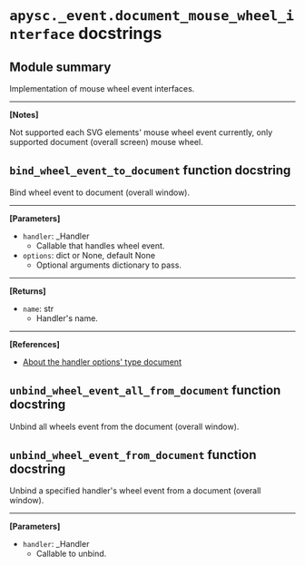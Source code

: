 # `apysc._event.document_mouse_wheel_interface` docstrings

## Module summary

Implementation of mouse wheel event interfaces.<hr>

**[Notes]**

Not supported each SVG elements' mouse wheel event currently, only supported document (overall screen) mouse wheel.

## `bind_wheel_event_to_document` function docstring

Bind wheel event to document (overall window).<hr>

**[Parameters]**

- `handler`: _Handler
  - Callable that handles wheel event.
- `options`: dict or None, default None
  - Optional arguments dictionary to pass.

<hr>

**[Returns]**

- `name`: str
  - Handler's name.

<hr>

**[References]**

- [About the handler options' type document](https://simon-ritchie.github.io/apysc/about_handler_options_type.html)

## `unbind_wheel_event_all_from_document` function docstring

Unbind all wheels event from the document (overall window).

## `unbind_wheel_event_from_document` function docstring

Unbind a specified handler's wheel event from a document (overall window).<hr>

**[Parameters]**

- `handler`: _Handler
  - Callable to unbind.